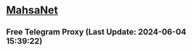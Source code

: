 
# [MahsaNet](https://t.me/mahsa_net)
## Free Telegram Proxy (Last Update: 2024-06-04 15:39:22)

    